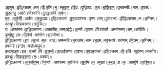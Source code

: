 

  
आ॒शुम्।द॒धि॒ऽक्राम्।तम्।ऊँ॒ इति॑।नु।स्त॒वा॒म॒।दि॒वः।पृ॒थि॒व्याः।उ॒त।च॒र्कि॒रा॒म॒।उ॒च्छन्तीः॑।माम्।उ॒षसः॑।सू॒द॒य॒न्तु॒।अति॑।विश्वा॑नि।दुः॒ऽइ॒तानि॑।प॒र्ष॒न्॥  
म॒हः।च॒र्क॒र्मि॒।अर्व॑तः।क्र॒तु॒ऽप्राः।द॒धि॒ऽक्राव्णः॑।पु॒रु॒ऽवार॑स्य।वृष्णः॑।यम्।पू॒रुऽभ्यः॑।दी॒दि॒ऽवांसम्।न।अ॒ग्निम्।द॒दथुः॑।मि॒त्रा॒व॒रु॒णा॒।ततु॑रिम्॥  
यः।अश्व॑स्य।द॒धि॒ऽक्राव्णः॑।अका॑रीत्।सम्ऽइ॑द्धे।अ॒ग्नौ।उ॒षसः॑।विऽउ॑ष्टौ।अना॑गसम्।तम्।अदि॑तिः।कृ॒णो॒तु॒।सः।मि॒त्रेण॑।वरु॑णेन।स॒ऽजोषाः॑॥  
द॒धि॒ऽक्राव्णः॑।इ॒षः।ऊ॒र्जः।म॒हः।यत्।अम॑न्महि।म॒रुता॑म्।नाम॑।भ॒द्रम्।स्व॒स्तये॑।वरु॑णम्।मि॒त्रम्।अ॒ग्निम्।हवा॑महे।इन्द्र॑म्।वज्र॑ऽबाहुम्॥  
इन्द्र॑म्ऽइव।इत्।उ॒भये॑।वि।ह्व॒य॒न्ते॒।उ॒त्ऽईरा॑णाः।य॒ज्ञम्।उ॒प॒ऽप्र॒यन्तः॑।द॒धि॒ऽक्राम्।ऊँ॒ इति॑।सूद॑नम्।मर्त्या॑य।द॒दथुः॑।मि॒त्रा॒व॒रु॒णा॒।नः॒।अश्व॑म्॥  
द॒धि॒ऽक्राव्णः॑।अ॒का॒रि॒ष॒म्।जि॒ष्णोः।अश्व॑स्य।वा॒जिनः॑।सु॒र॒भि।नः॒।मुखा॑।क॒र॒त्।प्र।नः॒।आयूं॑षि।ता॒रि॒ष॒त्॥  
